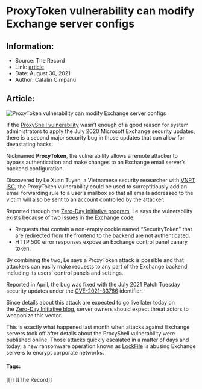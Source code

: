 # ProxyToken vulnerability can modify Exchange server configs
### 

## Information:
+ Source: The Record
+ Link: [article](https://therecord.media/proxytoken-vulnerability-can-modify-exchange-server-configs/)
+ Date: August 30, 2021
+ Author: Catalin Cimpanu


## Article:
![ProxyToken vulnerability can modify Exchange server configs](https://therecord.media/wp-content/uploads/2021/08/mouse-keyboard-hack-email.jpg)

If the [ProxyShell vulnerability](https://therecord.media/almost-2000-exchange-servers-hacked-using-proxyshell-exploit/) wasn’t enough of a good reason for system administrators to apply the July 2020 Microsoft Exchange security updates, there is a second major security bug in those updates that can allow for devastating hacks.


Nicknamed **ProxyToken**, the vulnerability allows a remote attacker to bypass authentication and make changes to an Exchange email server’s backend configuration.


Discovered by Le Xuan Tuyen, a Vietnamese security researcher with [VNPT ISC](https://sec.vnpt.vn/), the ProxyToken vulnerability could be used to surreptitiously add an email forwarding rule to a user’s mailbox so that all emails addressed to the victim will also be sent to an account controlled by the attacker.


Reported through the [Zero-Day Initiative program](https://www.zerodayinitiative.com/advisories/ZDI-21-798/), Le says the vulnerability exists because of two issues in the Exchange code:


* Requests that contain a non-empty cookie named “SecurityToken” that are redirected from the frontend to the backend are not authenticated.
* HTTP 500 error responses expose an Exchange control panel canary token.


By combining the two, Le says a ProxyToken attack is possible and that attackers can easily make requests to any part of the Exchange backend, including its users’ control panels and settings.


Reported in April, the bug was fixed with the July 2021 Patch Tuesday security updates under the [CVE-2021-33766](https://msrc.microsoft.com/update-guide/vulnerability/CVE-2021-33766) identifier.


Since details about this attack are expected to go live later today on the [Zero-Day Initiative blog](https://www.zerodayinitiative.com/blog/2021/8/30/proxytoken-an-authentication-bypass-in-microsoft-exchange-server), server owners should expect threat actors to weaponize this vector.


This is exactly what happened last month when attacks against Exchange servers took off after details about the ProxyShell vulnerability were published online. Those attacks quickly escalated in a matter of days and today, a new ransomware operation known as [LockFile](https://therecord.media/new-lockfile-ransomware-gang-weaponizes-proxyshell-and-petitpotam-attacks/) is abusing Exchange servers to encrypt corporate networks.





#### Tags:
[[]] [[The Record]]
